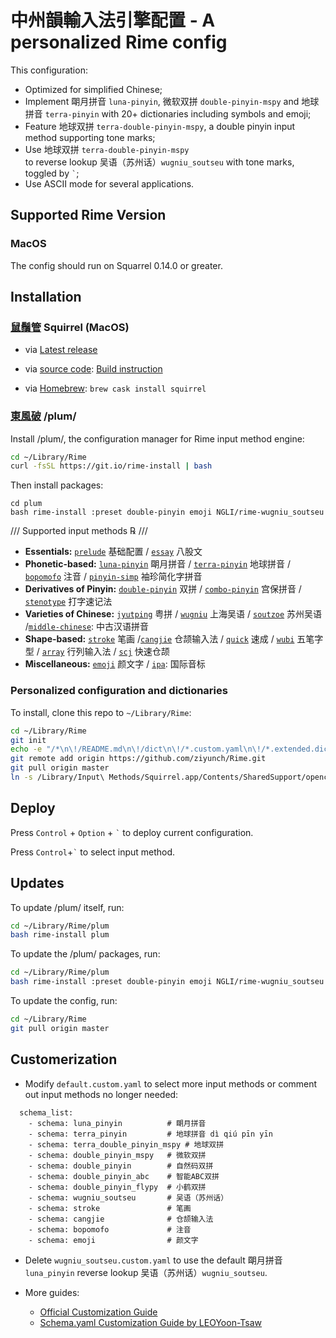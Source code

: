 # 中州韻輸入法引擎配置 - A personalized Rime config

This configuration:

- Optimized for simplified Chinese;
- Implement 朙月拼音 `luna-pinyin`, 微软双拼 `double-pinyin-mspy` and 地球拼音 `terra-pinyin` with 20+ dictionaries including symbols and emoji;
- Feature 地球双拼 `terra-double-pinyin-mspy`, a double pinyin input method supporting tone marks;
- Use 地球双拼 `terra-double-pinyin-mspy` to reverse lookup 吴语（苏州话）`wugniu_soutseu` with tone marks, toggled by `` ` ``;
- Use ASCII mode for several applications.

## Supported Rime Version

### MacOS

The config should run on Squarrel 0.14.0 or greater.

## Installation

### [鼠鬚管](https://rime.im) Squirrel (MacOS)

- via [Latest release](https://rime.im)

- via [source code](https://github.com/rime/squirrel): [Build instruction](https://github.com/rime/squirrel/blob/master/INSTALL.md)

- via [Homebrew](https://brew.sh): `brew cask install squirrel`

### [東風破](https://github.com/rime/plum) /plum/

Install /plum/, the configuration manager for Rime input method engine:

```sh
cd ~/Library/Rime
curl -fsSL https://git.io/rime-install | bash
```

Then install packages:

```
cd plum
bash rime-install :preset double-pinyin emoji NGLI/rime-wugniu_soutseu
```
/// Supported input methods ℞ ///

- **Essentials:** [`prelude`](https://github.com/rime/rime-prelude) 基础配置 / [`essay`](https://github.com/rime/rime-essay) 八股文
- **Phonetic-based:** [`luna-pinyin`](https://github.com/rime/rime-luna-pinyin) 朙月拼音 / [`terra-pinyin`](https://github.com/rime/rime-terra-pinyin) 地球拼音 / [`bopomofo`](https://github.com/rime/rime-bopomofo) 注音 / [`pinyin-simp`](https://github.com/rime/rime-pinyin-simp) 袖珍简化字拼音
- **Derivatives of Pinyin:** [`double-pinyin`](https://github.com/rime/rime-double-pinyin) 双拼 / [`combo-pinyin`](https://github.com/rime/rime-combo-pinyin) 宫保拼音 / [`stenotype`](https://github.com/rime/rime-stenotype) 打字速记法
- **Varieties of Chinese:** [`jyutping`](https://github.com/rime/rime-jyutping) 粤拼 / [`wugniu`](https://github.com/rime/rime-wugniu) 上海吴语 / [`soutzoe`](https://github.com/rime/rime-soutzoe) 苏州吴语 /[`middle-chinese`](https://github.com/rime/rime-middle-chinese): 中古汉语拼音
- **Shape-based:** [`stroke`](https://github.com/rime/rime-stroke) 笔画 /[`cangjie`](https://github.com/rime/rime-cangjie) 仓颉输入法 / [`quick`](https://github.com/rime/rime-quick) 速成 / [`wubi`](https://github.com/rime/rime-wubi) 五笔字型 / [`array`](https://github.com/rime/rime-array) 行列输入法 / [`scj`](https://github.com/rime/rime-scj) 快速仓颉
- **Miscellaneous:** [`emoji`](https://github.com/rime/rime-emoji) 颜文字 / [`ipa`](https://github.com/rime/rime-ipa): 国际音标

### Personalized configuration and dictionaries

To install, clone this repo to `~/Library/Rime`:

```sh
cd ~/Library/Rime
git init
echo -e "/*\n\!/README.md\n\!/dict\n\!/*.custom.yaml\n\!/*.extended.dict.yaml\n\!/terra_double_pinyin_mspy.*\n\!*pyim*" >> .gitignore
git remote add origin https://github.com/ziyunch/Rime.git
git pull origin master
ln -s /Library/Input\ Methods/Squirrel.app/Contents/SharedSupport/opencc/* ./opencc/
```

## Deploy

Press `Control` + `Option` + `` ` `` to deploy current configuration.

Press `Control`+`` ` `` to select input method.

## Updates

To update /plum/ itself, run:

```sh
cd ~/Library/Rime/plum
bash rime-install plum
```

To update the /plum/ packages, run:

```sh
cd ~/Library/Rime/plum
bash rime-install :preset double-pinyin emoji NGLI/rime-wugniu_soutseu
```

To update the config, run:

```sh
cd ~/Library/Rime
git pull origin master
```

## Customerization

- Modify `default.custom.yaml` to select more input methods or comment out input methods no longer needed:

```
  schema_list:
    - schema: luna_pinyin          # 朙月拼音
    - schema: terra_pinyin         # 地球拼音 dì qiú pīn yīn
    - schema: terra_double_pinyin_mspy # 地球双拼
    - schema: double_pinyin_mspy   # 微软双拼
    - schema: double_pinyin        # 自然码双拼
    - schema: double_pinyin_abc    # 智能ABC双拼
    - schema: double_pinyin_flypy  # 小鹤双拼
    - schema: wugniu_soutseu       # 吴语（苏州话）
    - schema: stroke               # 笔画
    - schema: cangjie              # 仓颉输入法
    - schema: bopomofo             # 注音
    - schema: emoji                # 颜文字
```

- Delete `wugniu_soutseu.custom.yaml` to use the default 朙月拼音 `luna_pinyin` reverse lookup 吴语（苏州话）`wugniu_soutseu`.

- More guides:

  - [Official Customization Guide](https://github.com/rime/home/wiki/CustomizationGuide)
  - [Schema.yaml Customization Guide by LEOYoon-Tsaw](https://github.com/LEOYoon-Tsaw/Rime_collections/blob/master/Rime_description.md)



